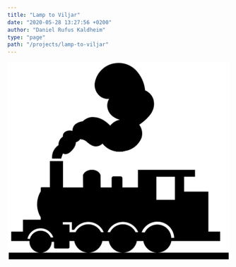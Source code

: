 ```yaml
---
title: "Lamp to Viljar"
date: "2020-05-28 13:27:56 +0200"
author: "Daniel Rufus Kaldheim"
type: "page"
path: "/projects/lamp-to-viljar"
---
```



![Train](../../images/projects/lamp/images/Image-20191103-175354.png)
